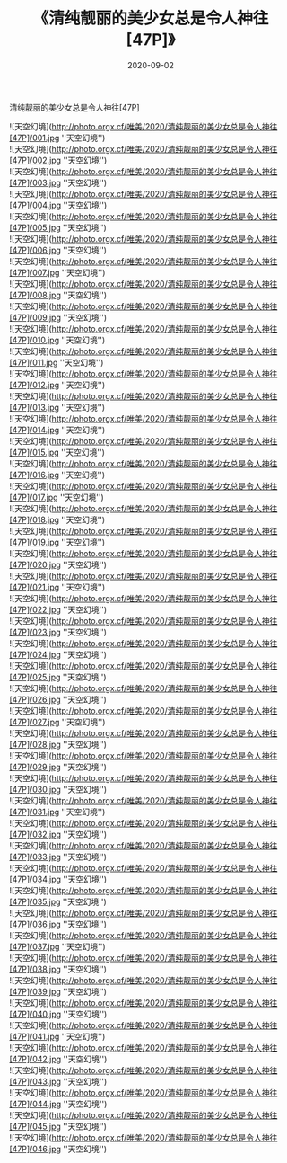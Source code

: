 ﻿---
layout: post
title:  《清纯靓丽的美少女总是令人神往[47P]》
date:   2020-09-02
image: http://photo.orgx.cf/唯美/2020/清纯靓丽的美少女总是令人神往[47P]/000.jpg
categories: [美女, 清纯, 唯美]
---

清纯靓丽的美少女总是令人神往[47P]



![天空幻境](http://photo.orgx.cf/唯美/2020/清纯靓丽的美少女总是令人神往[47P]/001.jpg ''天空幻境'') <br>
![天空幻境](http://photo.orgx.cf/唯美/2020/清纯靓丽的美少女总是令人神往[47P]/002.jpg ''天空幻境'') <br>
![天空幻境](http://photo.orgx.cf/唯美/2020/清纯靓丽的美少女总是令人神往[47P]/003.jpg ''天空幻境'') <br>
![天空幻境](http://photo.orgx.cf/唯美/2020/清纯靓丽的美少女总是令人神往[47P]/004.jpg ''天空幻境'') <br>
![天空幻境](http://photo.orgx.cf/唯美/2020/清纯靓丽的美少女总是令人神往[47P]/005.jpg ''天空幻境'') <br>
![天空幻境](http://photo.orgx.cf/唯美/2020/清纯靓丽的美少女总是令人神往[47P]/006.jpg ''天空幻境'') <br>
![天空幻境](http://photo.orgx.cf/唯美/2020/清纯靓丽的美少女总是令人神往[47P]/007.jpg ''天空幻境'') <br>
![天空幻境](http://photo.orgx.cf/唯美/2020/清纯靓丽的美少女总是令人神往[47P]/008.jpg ''天空幻境'') <br>
![天空幻境](http://photo.orgx.cf/唯美/2020/清纯靓丽的美少女总是令人神往[47P]/009.jpg ''天空幻境'') <br>
![天空幻境](http://photo.orgx.cf/唯美/2020/清纯靓丽的美少女总是令人神往[47P]/010.jpg ''天空幻境'') <br>
![天空幻境](http://photo.orgx.cf/唯美/2020/清纯靓丽的美少女总是令人神往[47P]/011.jpg ''天空幻境'') <br>
![天空幻境](http://photo.orgx.cf/唯美/2020/清纯靓丽的美少女总是令人神往[47P]/012.jpg ''天空幻境'') <br>
![天空幻境](http://photo.orgx.cf/唯美/2020/清纯靓丽的美少女总是令人神往[47P]/013.jpg ''天空幻境'') <br>
![天空幻境](http://photo.orgx.cf/唯美/2020/清纯靓丽的美少女总是令人神往[47P]/014.jpg ''天空幻境'') <br>
![天空幻境](http://photo.orgx.cf/唯美/2020/清纯靓丽的美少女总是令人神往[47P]/015.jpg ''天空幻境'') <br>
![天空幻境](http://photo.orgx.cf/唯美/2020/清纯靓丽的美少女总是令人神往[47P]/016.jpg ''天空幻境'') <br>
![天空幻境](http://photo.orgx.cf/唯美/2020/清纯靓丽的美少女总是令人神往[47P]/017.jpg ''天空幻境'') <br>
![天空幻境](http://photo.orgx.cf/唯美/2020/清纯靓丽的美少女总是令人神往[47P]/018.jpg ''天空幻境'') <br>
![天空幻境](http://photo.orgx.cf/唯美/2020/清纯靓丽的美少女总是令人神往[47P]/019.jpg ''天空幻境'') <br>
![天空幻境](http://photo.orgx.cf/唯美/2020/清纯靓丽的美少女总是令人神往[47P]/020.jpg ''天空幻境'') <br>
![天空幻境](http://photo.orgx.cf/唯美/2020/清纯靓丽的美少女总是令人神往[47P]/021.jpg ''天空幻境'') <br>
![天空幻境](http://photo.orgx.cf/唯美/2020/清纯靓丽的美少女总是令人神往[47P]/022.jpg ''天空幻境'') <br>
![天空幻境](http://photo.orgx.cf/唯美/2020/清纯靓丽的美少女总是令人神往[47P]/023.jpg ''天空幻境'') <br>
![天空幻境](http://photo.orgx.cf/唯美/2020/清纯靓丽的美少女总是令人神往[47P]/024.jpg ''天空幻境'') <br>
![天空幻境](http://photo.orgx.cf/唯美/2020/清纯靓丽的美少女总是令人神往[47P]/025.jpg ''天空幻境'') <br>
![天空幻境](http://photo.orgx.cf/唯美/2020/清纯靓丽的美少女总是令人神往[47P]/026.jpg ''天空幻境'') <br>
![天空幻境](http://photo.orgx.cf/唯美/2020/清纯靓丽的美少女总是令人神往[47P]/027.jpg ''天空幻境'') <br>
![天空幻境](http://photo.orgx.cf/唯美/2020/清纯靓丽的美少女总是令人神往[47P]/028.jpg ''天空幻境'') <br>
![天空幻境](http://photo.orgx.cf/唯美/2020/清纯靓丽的美少女总是令人神往[47P]/029.jpg ''天空幻境'') <br>
![天空幻境](http://photo.orgx.cf/唯美/2020/清纯靓丽的美少女总是令人神往[47P]/030.jpg ''天空幻境'') <br>
![天空幻境](http://photo.orgx.cf/唯美/2020/清纯靓丽的美少女总是令人神往[47P]/031.jpg ''天空幻境'') <br>
![天空幻境](http://photo.orgx.cf/唯美/2020/清纯靓丽的美少女总是令人神往[47P]/032.jpg ''天空幻境'') <br>
![天空幻境](http://photo.orgx.cf/唯美/2020/清纯靓丽的美少女总是令人神往[47P]/033.jpg ''天空幻境'') <br>
![天空幻境](http://photo.orgx.cf/唯美/2020/清纯靓丽的美少女总是令人神往[47P]/034.jpg ''天空幻境'') <br>
![天空幻境](http://photo.orgx.cf/唯美/2020/清纯靓丽的美少女总是令人神往[47P]/035.jpg ''天空幻境'') <br>
![天空幻境](http://photo.orgx.cf/唯美/2020/清纯靓丽的美少女总是令人神往[47P]/036.jpg ''天空幻境'') <br>
![天空幻境](http://photo.orgx.cf/唯美/2020/清纯靓丽的美少女总是令人神往[47P]/037.jpg ''天空幻境'') <br>
![天空幻境](http://photo.orgx.cf/唯美/2020/清纯靓丽的美少女总是令人神往[47P]/038.jpg ''天空幻境'') <br>
![天空幻境](http://photo.orgx.cf/唯美/2020/清纯靓丽的美少女总是令人神往[47P]/039.jpg ''天空幻境'') <br>
![天空幻境](http://photo.orgx.cf/唯美/2020/清纯靓丽的美少女总是令人神往[47P]/040.jpg ''天空幻境'') <br>
![天空幻境](http://photo.orgx.cf/唯美/2020/清纯靓丽的美少女总是令人神往[47P]/041.jpg ''天空幻境'') <br>
![天空幻境](http://photo.orgx.cf/唯美/2020/清纯靓丽的美少女总是令人神往[47P]/042.jpg ''天空幻境'') <br>
![天空幻境](http://photo.orgx.cf/唯美/2020/清纯靓丽的美少女总是令人神往[47P]/043.jpg ''天空幻境'') <br>
![天空幻境](http://photo.orgx.cf/唯美/2020/清纯靓丽的美少女总是令人神往[47P]/044.jpg ''天空幻境'') <br>
![天空幻境](http://photo.orgx.cf/唯美/2020/清纯靓丽的美少女总是令人神往[47P]/045.jpg ''天空幻境'') <br>
![天空幻境](http://photo.orgx.cf/唯美/2020/清纯靓丽的美少女总是令人神往[47P]/046.jpg ''天空幻境'') <br>